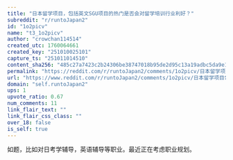 ```yaml
---
title: "日本留学项目，包括英文SGU项目的热门是否会对留学培训行业利好？"
subreddit: "r/runtoJapan2"
id: "1o2picv"
name: "t3_1o2picv"
author: "crowchan114514"
created_utc: 1760064661
created_key: "251010025101"
capture_ts: "251011014510"
content_sha256: "485c27a7423c2b24306be38747018b95de2d95c13a19adbc5da9e11c45fc0051"
permalink: "https://reddit.com/r/runtoJapan2/comments/1o2picv/日本留学项目包括英文sgu项目的热门是否会对留学培训行业利好/"
url: "https://www.reddit.com/r/runtoJapan2/comments/1o2picv/日本留学项目包括英文sgu项目的热门是否会对留学培训行业利好/"
domain: "self.runtoJapan2"
ups: 1
upvote_ratio: 0.67
num_comments: 11
link_flair_text: ""
link_flair_css_class: ""
over_18: false
is_self: true
---
```


如题，比如对日考学辅导，英语辅导等职业。最近正在考虑职业规划。
